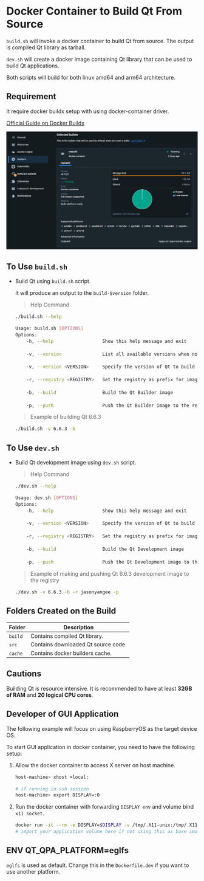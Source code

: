 

# Docker Container to Build Qt From Source

`build.sh` will invoke a docker container to build Qt from source. The output is compiled Qt library as tarball.

`dev.sh` will create a docker image containing Qt library that can be used to build Qt applications.

Both scripts will build for both linux amd64 and arm64 architecture.



## Requirement

It require docker buildx setup with using docker-container driver.

[Official Guide on Docker Buildx](https://docs.docker.com/reference/cli/docker/buildx/create/#driver)

![Docker Buildx](docs/img/builder.png)




## To Use `build.sh`

- Build Qt using `build.sh` script.
  
	It will produce an output to the `build-$version` folder.

	> Help Command
	```bash
	./build.sh --help
	```
	```bash
	Usage: build.sh [OPTIONS]
	Options:
        -h, --help                  Show this help message and exit

        -v, --version               List all available versions when no version specified

        -v, --version <VERSION>     Specify the version of Qt to build

        -r, --registry <REGISTRY>   Set the registry as prefix for image name

        -b, --build                 Build the Qt Builder image

        -p, --push                  Push the Qt Builder image to the registry
	```

	> Example of building Qt 6.6.3
	```bash
	./build.sh -v 6.6.3 -b
	```


## To Use `dev.sh`

- Build Qt development image using `dev.sh` script.

	> Help Command
	```bash
	./dev.sh --help
	```
	```bash
	Usage: dev.sh [OPTIONS]
	Options:
		-h, --help                  Show this help message and exit

		-v, --version <VERSION>     Specify the version of Qt to build

		-r, --registry <REGISTRY>   Set the registry as prefix for image name

		-b, --build                 Build the Qt Development image

		-p, --push                  Push the Qt Development image to the registry
	```

	> Example of making and pushing Qt 6.6.3 development image to the registry
	```bash
	./dev.sh -v 6.6.3 -b -r jasonyangee -p
	```



## Folders Created on the Build

| Folder | Description |
| ------ | ----------- |
| `build` | Contains compiled Qt library. |
| `src` | Contains downloaded Qt source code. |
| `cache` | Contains docker builderx cache. |



## Cautions

Building Qt is resource intensive. It is recommended to have at least **32GB of RAM** and **20 logical CPU cores**.




## Developer of GUI Application

The following example will focus on using RaspberryOS as the target device OS.

To start GUI application in docker container, you need to have the following setup:

1. Allow the docker container to access X server on host machine.
	```bash
	host-machine> xhost +local:
	```
	```bash
	# if running in ssh session
	host-machine> export DISPLAY=:0
	```

2. Run the docker container with forwarding `DISPLAY env` and volume bind `x11 socket`.
	```bash
	docker run -it --rm -e DISPLAY=$DISPLAY -v /tmp/.X11-unix:/tmp/.X11-unix <image_name>
	# import your application volume here if not using this as base image to build your application custom image
	```




## ENV QT_QPA_PLATFORM=eglfs

`eglfs` is used as default. Change this in the `Dockerfile.dev` if you want to use another platform.